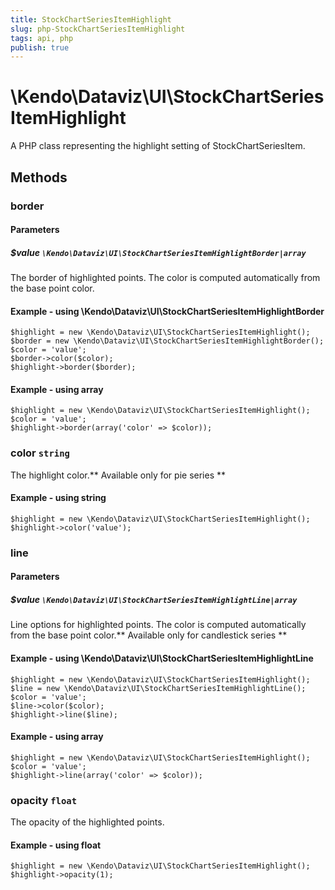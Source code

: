 ```yaml
---
title: StockChartSeriesItemHighlight
slug: php-StockChartSeriesItemHighlight
tags: api, php
publish: true
---
```


# \Kendo\Dataviz\UI\StockChartSeriesItemHighlight

A PHP class representing the highlight setting of StockChartSeriesItem.


## Methods

### border

#### Parameters

##### $value `\Kendo\Dataviz\UI\StockChartSeriesItemHighlightBorder|array`

The border of highlighted points. The color is computed automatically from the base point color.


#### Example - using \Kendo\Dataviz\UI\StockChartSeriesItemHighlightBorder

    $highlight = new \Kendo\Dataviz\UI\StockChartSeriesItemHighlight();
    $border = new \Kendo\Dataviz\UI\StockChartSeriesItemHighlightBorder();
    $color = 'value';
    $border->color($color);
    $highlight->border($border);

#### Example - using array

    $highlight = new \Kendo\Dataviz\UI\StockChartSeriesItemHighlight();
    $color = 'value';
    $highlight->border(array('color' => $color));

### color `string`

The highlight color.** Available only for pie series **


#### Example - using string
    $highlight = new \Kendo\Dataviz\UI\StockChartSeriesItemHighlight();
    $highlight->color('value');

### line

#### Parameters

##### $value `\Kendo\Dataviz\UI\StockChartSeriesItemHighlightLine|array`

Line options for highlighted points. The color is computed automatically from the base point color.** Available only for candlestick series **


#### Example - using \Kendo\Dataviz\UI\StockChartSeriesItemHighlightLine

    $highlight = new \Kendo\Dataviz\UI\StockChartSeriesItemHighlight();
    $line = new \Kendo\Dataviz\UI\StockChartSeriesItemHighlightLine();
    $color = 'value';
    $line->color($color);
    $highlight->line($line);

#### Example - using array

    $highlight = new \Kendo\Dataviz\UI\StockChartSeriesItemHighlight();
    $color = 'value';
    $highlight->line(array('color' => $color));

### opacity `float`

The opacity of the highlighted points.


#### Example - using float
    $highlight = new \Kendo\Dataviz\UI\StockChartSeriesItemHighlight();
    $highlight->opacity(1);

